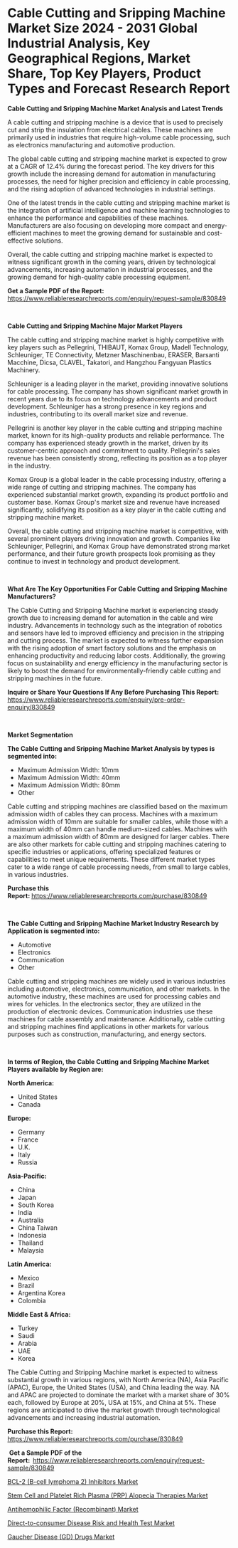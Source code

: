 <p><h1>Cable Cutting and Sripping Machine Market Size 2024 - 2031 Global Industrial Analysis, Key Geographical Regions, Market Share, Top Key Players, Product Types and Forecast Research Report</h1></p><p><strong>Cable Cutting and Sripping Machine Market Analysis and Latest Trends</strong></p>
<p><p>A cable cutting and stripping machine is a device that is used to precisely cut and strip the insulation from electrical cables. These machines are primarily used in industries that require high-volume cable processing, such as electronics manufacturing and automotive production.</p><p>The global cable cutting and stripping machine market is expected to grow at a CAGR of 12.4% during the forecast period. The key drivers for this growth include the increasing demand for automation in manufacturing processes, the need for higher precision and efficiency in cable processing, and the rising adoption of advanced technologies in industrial settings.</p><p>One of the latest trends in the cable cutting and stripping machine market is the integration of artificial intelligence and machine learning technologies to enhance the performance and capabilities of these machines. Manufacturers are also focusing on developing more compact and energy-efficient machines to meet the growing demand for sustainable and cost-effective solutions.</p><p>Overall, the cable cutting and stripping machine market is expected to witness significant growth in the coming years, driven by technological advancements, increasing automation in industrial processes, and the growing demand for high-quality cable processing equipment.</p></p>
<p><strong>Get a Sample PDF of the Report:&nbsp;</strong> <a href="https://www.reliableresearchreports.com/enquiry/request-sample/830849">https://www.reliableresearchreports.com/enquiry/request-sample/830849</a></p>
<p>&nbsp;</p>
<p><strong>Cable Cutting and Sripping Machine Major Market Players</strong></p>
<p><p>The cable cutting and stripping machine market is highly competitive with key players such as Pellegrini, THIBAUT, Komax Group, Madell Technology, Schleuniger, TE Connectivity, Metzner Maschinenbau, ERASER, Barsanti Macchine, Dicsa, CLAVEL, Takatori, and Hangzhou Fangyuan Plastics Machinery.</p><p>Schleuniger is a leading player in the market, providing innovative solutions for cable processing. The company has shown significant market growth in recent years due to its focus on technology advancements and product development. Schleuniger has a strong presence in key regions and industries, contributing to its overall market size and revenue.</p><p>Pellegrini is another key player in the cable cutting and stripping machine market, known for its high-quality products and reliable performance. The company has experienced steady growth in the market, driven by its customer-centric approach and commitment to quality. Pellegrini's sales revenue has been consistently strong, reflecting its position as a top player in the industry.</p><p>Komax Group is a global leader in the cable processing industry, offering a wide range of cutting and stripping machines. The company has experienced substantial market growth, expanding its product portfolio and customer base. Komax Group's market size and revenue have increased significantly, solidifying its position as a key player in the cable cutting and stripping machine market.</p><p>Overall, the cable cutting and stripping machine market is competitive, with several prominent players driving innovation and growth. Companies like Schleuniger, Pellegrini, and Komax Group have demonstrated strong market performance, and their future growth prospects look promising as they continue to invest in technology and product development.</p></p>
<p>&nbsp;</p>
<p><strong>What Are The Key Opportunities For Cable Cutting and Sripping Machine Manufacturers?</strong></p>
<p><p>The Cable Cutting and Stripping Machine market is experiencing steady growth due to increasing demand for automation in the cable and wire industry. Advancements in technology such as the integration of robotics and sensors have led to improved efficiency and precision in the stripping and cutting process. The market is expected to witness further expansion with the rising adoption of smart factory solutions and the emphasis on enhancing productivity and reducing labor costs. Additionally, the growing focus on sustainability and energy efficiency in the manufacturing sector is likely to boost the demand for environmentally-friendly cable cutting and stripping machines in the future.</p></p>
<p><strong>Inquire or Share Your Questions If Any Before Purchasing This Report:</strong> <a href="https://www.reliableresearchreports.com/enquiry/pre-order-enquiry/830849">https://www.reliableresearchreports.com/enquiry/pre-order-enquiry/830849</a></p>
<p>&nbsp;</p>
<p><strong>Market Segmentation</strong></p>
<p><strong>The Cable Cutting and Sripping Machine Market Analysis by types is segmented into:</strong></p>
<p><ul><li>Maximum Admission Width: 10mm</li><li>Maximum Admission Width: 40mm</li><li>Maximum Admission Width: 80mm</li><li>Other</li></ul></p>
<p><p>Cable cutting and stripping machines are classified based on the maximum admission width of cables they can process. Machines with a maximum admission width of 10mm are suitable for smaller cables, while those with a maximum width of 40mm can handle medium-sized cables. Machines with a maximum admission width of 80mm are designed for larger cables. There are also other markets for cable cutting and stripping machines catering to specific industries or applications, offering specialized features or capabilities to meet unique requirements. These different market types cater to a wide range of cable processing needs, from small to large cables, in various industries.</p></p>
<p><strong>Purchase this Report:&nbsp;</strong><a href="https://www.reliableresearchreports.com/purchase/830849">https://www.reliableresearchreports.com/purchase/830849</a></p>
<p>&nbsp;</p>
<p><strong>The Cable Cutting and Sripping Machine Market Industry Research by Application is segmented into:</strong></p>
<p><ul><li>Automotive</li><li>Electronics</li><li>Communication</li><li>Other</li></ul></p>
<p><p>Cable cutting and stripping machines are widely used in various industries including automotive, electronics, communication, and other markets. In the automotive industry, these machines are used for processing cables and wires for vehicles. In the electronics sector, they are utilized in the production of electronic devices. Communication industries use these machines for cable assembly and maintenance. Additionally, cable cutting and stripping machines find applications in other markets for various purposes such as construction, manufacturing, and energy sectors.</p></p>
<p>&nbsp;</p>
<p><strong>In terms of Region, the Cable Cutting and Sripping Machine Market Players available by Region are:</strong></p>
<p>
    <p> <strong> North America: </strong>
        <ul>
            <li>United States</li>
            <li>Canada</li>
        </ul>
        </p> 
    <p> <strong> Europe: </strong>
        <ul>
            <li>Germany</li>
            <li>France</li>
            <li>U.K.</li>
            <li>Italy</li>
            <li>Russia</li>
        </ul>
        </p> 
    <p> <strong> Asia-Pacific: </strong>
        <ul>
            <li>China</li>
            <li>Japan</li>
            <li>South Korea</li>
            <li>India</li>
            <li>Australia</li>
            <li>China Taiwan</li>
            <li>Indonesia</li>
            <li>Thailand</li>
            <li>Malaysia</li>
        </ul>
        </p> 
    <p> <strong> Latin America: </strong>
        <ul>
            <li>Mexico</li>
            <li>Brazil</li>
            <li>Argentina Korea</li>
            <li>Colombia</li>
        </ul>
        </p> 
    <p> <strong> Middle East & Africa: </strong>
        <ul>
            <li>Turkey</li>
            <li>Saudi</li>
            <li>Arabia</li>
            <li>UAE</li>
            <li>Korea</li>
        </ul>
    </p>
    </p>
<p><p>The Cable Cutting and Stripping Machine market is expected to witness substantial growth in various regions, with North America (NA), Asia Pacific (APAC), Europe, the United States (USA), and China leading the way. NA and APAC are projected to dominate the market with a market share of 30% each, followed by Europe at 20%, USA at 15%, and China at 5%. These regions are anticipated to drive the market growth through technological advancements and increasing industrial automation.</p></p>
<p><strong>Purchase this Report: </strong><a href="https://www.reliableresearchreports.com/purchase/830849">https://www.reliableresearchreports.com/purchase/830849</a></p>
<p>&nbsp;<strong>Get a Sample PDF of the Report:&nbsp;&nbsp;</strong><a href="https://www.reliableresearchreports.com/enquiry/request-sample/830849">https://www.reliableresearchreports.com/enquiry/request-sample/830849</a></p>
<p><strong></strong></p>
<p><p><a href="https://medium.com/@lolitanader/bcl-2-b-cell-lymphoma-2-inhibitors-market-insights-into-market-cagr-market-trends-and-growth-735e5f4c5bd9">BCL-2 (B-cell lymphoma 2) Inhibitors Market</a></p><p><a href="https://medium.com/@lolitanader/stem-cell-and-platelet-rich-plasma-prp-alopecia-therapies-market-exploring-market-share-market-a4d1fead977b">Stem Cell and Platelet Rich Plasma (PRP) Alopecia Therapies Market</a></p><p><a href="https://medium.com/@pierstaylor668/antihemophilic-factor-recombinant-market-competitive-analysis-market-trends-and-forecast-to-81fbbab22157">Antihemophilic Factor (Recombinant) Market</a></p><p><a href="https://medium.com/@lolitanader/direct-to-consumer-disease-risk-and-health-test-market-size-and-market-trends-complete-industry-c9b3e2a2b70b">Direct-to-consumer Disease Risk and Health Test Market</a></p><p><a href="https://medium.com/@lolitanader/gaucher-disease-gd-drugs-market-furnishes-information-on-market-share-market-trends-and-market-3a8c60df31b7">Gaucher Disease (GD) Drugs Market</a></p></p>